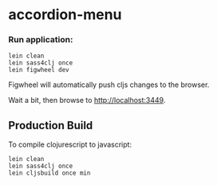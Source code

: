 # accordion-menu

### Run application:

```
lein clean
lein sass4clj once
lein figwheel dev
```

Figwheel will automatically push cljs changes to the browser.

Wait a bit, then browse to [http://localhost:3449](http://localhost:3449).

## Production Build


To compile clojurescript to javascript:

```
lein clean
lein sass4clj once
lein cljsbuild once min
```
